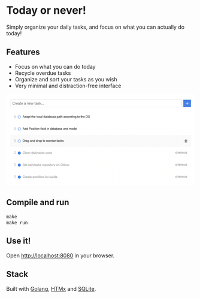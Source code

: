 # Today or never!

Simply organize your daily tasks, and focus on what you can actually do today!

## Features

- Focus on what you can do today
- Recycle overdue tasks
- Organize and sort your tasks as you wish
- Very minimal and distraction-free interface


![Screenshot](./screenshot.png)

## Compile and run

```
make
make run
```

## Use it!

Open [http://localhost:8080](http://localhost:8080/) in your browser.

## Stack

Built with [Golang](https://go.dev/), [HTMx](https://htmx.org/) and [SQLite](https://sqlite.org/).
